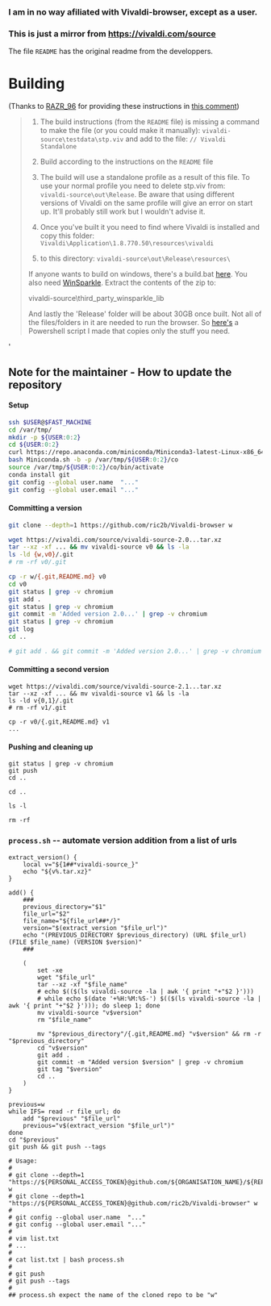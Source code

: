 ### I am in no way afiliated with Vivaldi-browser, except as a user. 
### This is just a mirror from https://vivaldi.com/source

The file `README` has the original readme from the developpers.

# Building

(Thanks to [RAZR_96](reddit.com/user/RAZR_96) for providing these instructions in [this comment](https://www.reddit.com/r/vivaldibrowser/comments/639q1p/ive_uploaded_the_provided_vivaldi_source_code_to/dfsgc79/))

> 1. The build instructions (from the `README` file) is missing a command to make the file (or you could make it manually):
>`vivaldi-source\testdata\stp.viv` and add to the file: `// Vivaldi Standalone`
>
> 1. Build according to the instructions on the `README` file
>
>1. The build will use a standalone profile as a result of this file. To use your normal profile you need to delete stp.viv from:  
>`vivaldi-source\out\Release`. Be aware that using different versions of Vivaldi on the same profile will give an error on start up. It'll probably still work but I wouldn't advise it.
>
>1. Once you've built it you need to find where Vivaldi is installed and copy this folder: 
`Vivaldi\Application\1.8.770.50\resources\vivaldi`
>
>1. to this directory: 
>`vivaldi-source\out\Release\resources\`
>
>If anyone wants to build on windows, there's a build.bat [here](https://gist.github.com/justdanpo/c0d41b4173533324aba95bc1f58d063f). You also need [WinSparkle](https://github.com/vslavik/winsparkle). Extract the contents of the zip to:
>
>    vivaldi-source\third_party\_winsparkle_lib
>
>And lastly the 'Release' folder will be about 30GB once built. Not all of the files/folders in it are needed to run the browser. So [here's](https://gist.github.com/Sporif/89e9584ef2370079756700e7f2aecf4e) a Powershell script I made that copies only the stuff you need.

'

## Note for the maintainer - How to update the repository

#### Setup

```bash
ssh $USER@$FAST_MACHINE
cd /var/tmp/
mkdir -p ${USER:0:2}
cd ${USER:0:2}
curl https://repo.anaconda.com/miniconda/Miniconda3-latest-Linux-x86_64.sh > Miniconda.sh
bash Miniconda.sh -b -p /var/tmp/${USER:0:2}/co
source /var/tmp/${USER:0:2}/co/bin/activate
conda install git
git config --global user.name  "..."
git config --global user.email "..."
```

#### Committing a version

```bash
git clone --depth=1 https://github.com/ric2b/Vivaldi-browser w

wget https://vivaldi.com/source/vivaldi-source-2.0...tar.xz
tar --xz -xf ... && mv vivaldi-source v0 && ls -la
ls -ld {w,v0}/.git
# rm -rf v0/.git

cp -r w/{.git,README.md} v0
cd v0
git status | grep -v chromium
git add .
git status | grep -v chromium
git commit -m 'Added version 2.0...' | grep -v chromium
git status | grep -v chromium
git log
cd ..

# git add . && git commit -m 'Added version 2.0...' | grep -v chromium
```

#### Committing a second version

```
wget https://vivaldi.com/source/vivaldi-source-2.1...tar.xz
tar --xz -xf ... && mv vivaldi-source v1 && ls -la
ls -ld v{0,1}/.git
# rm -rf v1/.git

cp -r v0/{.git,README.md} v1
...
```

#### Pushing and cleaning up

```
git status | grep -v chromium
git push
cd ..

cd ..

ls -l

rm -rf
```

### `process.sh` -- automate version addition from a list of urls

```
extract_version() {
    local v="${1##*vivaldi-source_}"
    echo "${v%.tar.xz}"
}

add() {
    ###
    previous_directory="$1"
    file_url="$2"
    file_name="${file_url##*/}"
    version="$(extract_version "$file_url")"
    echo "(PREVIOUS_DIRECTORY $previous_directory) (URL $file_url) (FILE $file_name) (VERSION $version)"
    ###

    (
        set -xe
        wget "$file_url"
        tar --xz -xf "$file_name"
        # echo $(($(ls vivaldi-source -la | awk '{ print "+"$2 }')))
        # while echo $(date '+%H:%M:%S-') $(($(ls vivaldi-source -la | awk '{ print "+"$2 }'))); do sleep 1; done
        mv vivaldi-source "v$version"
        rm "$file_name"
        
        mv "$previous_directory"/{.git,README.md} "v$version" && rm -r "$previous_directory"
        cd "v$version"
        git add .
        git commit -m "Added version $version" | grep -v chromium
        git tag "$version"
        cd ..
    )
}

previous=w
while IFS= read -r file_url; do
    add "$previous" "$file_url"
    previous="v$(extract_version "$file_url")"
done
cd "$previous"
git push && git push --tags

# Usage:
#
# git clone --depth=1 "https://${PERSONAL_ACCESS_TOKEN}@github.com/${ORGANISATION_NAME}/${REPOSITORY_NAME}" w
# git clone --depth=1 "https://${PERSONAL_ACCESS_TOKEN}@github.com/ric2b/Vivaldi-browser" w
#
# git config --global user.name  "..."
# git config --global user.email "..."
#
# vim list.txt
# ...
#
# cat list.txt | bash process.sh
#
# git push
# git push --tags
#
## process.sh expect the name of the cloned repo to be "w"

